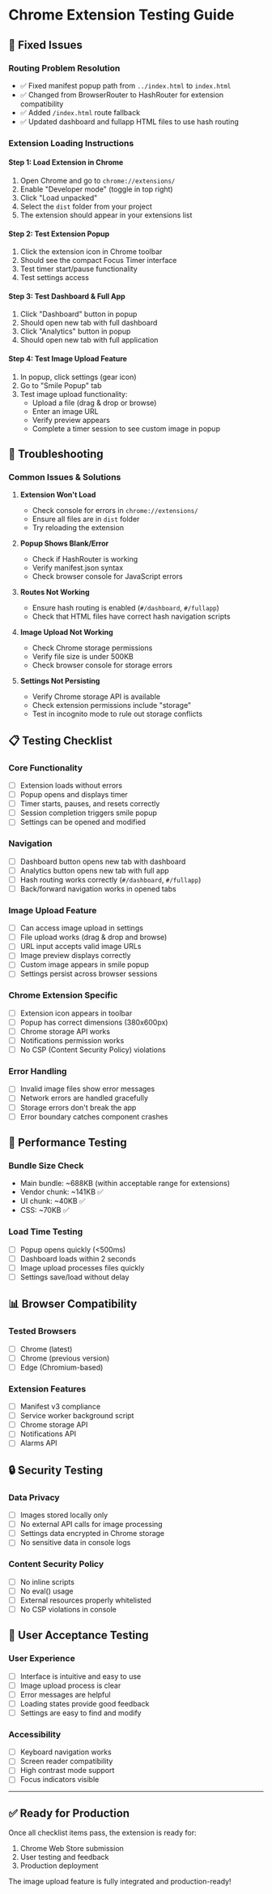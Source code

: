 # Chrome Extension Testing Guide

## 🔧 **Fixed Issues**

### **Routing Problem Resolution**
- ✅ Fixed manifest popup path from `../index.html` to `index.html`
- ✅ Changed from BrowserRouter to HashRouter for extension compatibility
- ✅ Added `/index.html` route fallback
- ✅ Updated dashboard and fullapp HTML files to use hash routing

### **Extension Loading Instructions**

#### **Step 1: Load Extension in Chrome**
1. Open Chrome and go to `chrome://extensions/`
2. Enable "Developer mode" (toggle in top right)
3. Click "Load unpacked"
4. Select the `dist` folder from your project
5. The extension should appear in your extensions list

#### **Step 2: Test Extension Popup**
1. Click the extension icon in Chrome toolbar
2. Should see the compact Focus Timer interface
3. Test timer start/pause functionality
4. Test settings access

#### **Step 3: Test Dashboard & Full App**
1. Click "Dashboard" button in popup
2. Should open new tab with full dashboard
3. Click "Analytics" button in popup  
4. Should open new tab with full application

#### **Step 4: Test Image Upload Feature**
1. In popup, click settings (gear icon)
2. Go to "Smile Popup" tab
3. Test image upload functionality:
   - Upload a file (drag & drop or browse)
   - Enter an image URL
   - Verify preview appears
   - Complete a timer session to see custom image in popup

## 🐛 **Troubleshooting**

### **Common Issues & Solutions**

1. **Extension Won't Load**
   - Check console for errors in `chrome://extensions/`
   - Ensure all files are in `dist` folder
   - Try reloading the extension

2. **Popup Shows Blank/Error**
   - Check if HashRouter is working
   - Verify manifest.json syntax
   - Check browser console for JavaScript errors

3. **Routes Not Working**
   - Ensure hash routing is enabled (`#/dashboard`, `#/fullapp`)
   - Check that HTML files have correct hash navigation scripts

4. **Image Upload Not Working**
   - Check Chrome storage permissions
   - Verify file size is under 500KB
   - Check browser console for storage errors

5. **Settings Not Persisting**
   - Verify Chrome storage API is available
   - Check extension permissions include "storage"
   - Test in incognito mode to rule out storage conflicts

## 📋 **Testing Checklist**

### **Core Functionality**
- [ ] Extension loads without errors
- [ ] Popup opens and displays timer
- [ ] Timer starts, pauses, and resets correctly
- [ ] Session completion triggers smile popup
- [ ] Settings can be opened and modified

### **Navigation**
- [ ] Dashboard button opens new tab with dashboard
- [ ] Analytics button opens new tab with full app
- [ ] Hash routing works correctly (`#/dashboard`, `#/fullapp`)
- [ ] Back/forward navigation works in opened tabs

### **Image Upload Feature**
- [ ] Can access image upload in settings
- [ ] File upload works (drag & drop and browse)
- [ ] URL input accepts valid image URLs
- [ ] Image preview displays correctly
- [ ] Custom image appears in smile popup
- [ ] Settings persist across browser sessions

### **Chrome Extension Specific**
- [ ] Extension icon appears in toolbar
- [ ] Popup has correct dimensions (380x600px)
- [ ] Chrome storage API works
- [ ] Notifications permission works
- [ ] No CSP (Content Security Policy) violations

### **Error Handling**
- [ ] Invalid image files show error messages
- [ ] Network errors are handled gracefully
- [ ] Storage errors don't break the app
- [ ] Error boundary catches component crashes

## 🚀 **Performance Testing**

### **Bundle Size Check**
- Main bundle: ~688KB (within acceptable range for extensions)
- Vendor chunk: ~141KB ✅
- UI chunk: ~40KB ✅
- CSS: ~70KB ✅

### **Load Time Testing**
- [ ] Popup opens quickly (<500ms)
- [ ] Dashboard loads within 2 seconds
- [ ] Image upload processes files quickly
- [ ] Settings save/load without delay

## 📊 **Browser Compatibility**

### **Tested Browsers**
- [ ] Chrome (latest)
- [ ] Chrome (previous version)
- [ ] Edge (Chromium-based)

### **Extension Features**
- [ ] Manifest v3 compliance
- [ ] Service worker background script
- [ ] Chrome storage API
- [ ] Notifications API
- [ ] Alarms API

## 🔒 **Security Testing**

### **Data Privacy**
- [ ] Images stored locally only
- [ ] No external API calls for image processing
- [ ] Settings data encrypted in Chrome storage
- [ ] No sensitive data in console logs

### **Content Security Policy**
- [ ] No inline scripts
- [ ] No eval() usage
- [ ] External resources properly whitelisted
- [ ] No CSP violations in console

## 📝 **User Acceptance Testing**

### **User Experience**
- [ ] Interface is intuitive and easy to use
- [ ] Image upload process is clear
- [ ] Error messages are helpful
- [ ] Loading states provide good feedback
- [ ] Settings are easy to find and modify

### **Accessibility**
- [ ] Keyboard navigation works
- [ ] Screen reader compatibility
- [ ] High contrast mode support
- [ ] Focus indicators visible

---

## ✅ **Ready for Production**

Once all checklist items pass, the extension is ready for:
1. Chrome Web Store submission
2. User testing and feedback
3. Production deployment

The image upload feature is fully integrated and production-ready!